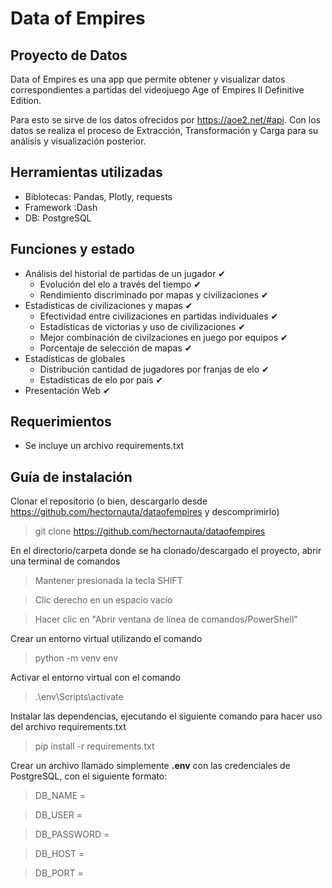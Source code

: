 # Data of Empires
## Proyecto de Datos

Data of Empires es una app que permite obtener y visualizar datos correspondientes a partidas del videojuego Age of Empires II Definitive Edition.

Para esto se sirve de los datos ofrecidos por https://aoe2.net/#api. Con los datos se realiza el proceso de Extracción, Transformación y Carga para su análisis y visualización posterior.

## Herramientas utilizadas
- Biblotecas: Pandas, Plotly, requests
- Framework :Dash
- DB: PostgreSQL

## Funciones y estado
- Análisis del historial de partidas de un jugador ✔
    - Evolución del elo a través del tiempo ✔
    - Rendimiento discriminado por mapas y civilizaciones ✔
- Estadísticas de civilizaciones y mapas ✔
    -  Efectividad entre civilizaciones en partidas individuales ✔
    -  Estadísticas de victorias y uso de civilizaciones ✔
    -  Mejor combinación de civilzaciones en juego por equipos ✔
    -  Porcentaje de selección de mapas ✔
- Estadísticas de globales
    - Distribución cantidad de jugadores por franjas de elo ✔
    - Estadísticas de elo por país ✔
- Presentación Web ✔
## Requerimientos
- Se incluye un archivo requirements.txt

## Guía de instalación

Clonar el repositorio (o bien, descargarlo desde https://github.com/hectornauta/dataofempires y descomprimirlo)
> git clone https://github.com/hectornauta/dataofempires

En el directorio/carpeta donde se ha clonado/descargado el proyecto, abrir una terminal de comandos
> Mantener presionada la tecla SHIFT

> Clic derecho en un espacio vacío

> Hacer clic en "Abrir ventana de línea de comandos/PowerShell"

Crear un entorno virtual utilizando el comando
> python -m venv env

Activar el entorno virtual con el comando
> .\env\Scripts\activate

Instalar las dependencias, ejecutando el siguiente comando para hacer uso del archivo requirements.txt
> pip install -r requirements.txt 

Crear un archivo llamado simplemente **.env** con las credenciales de PostgreSQL, con el siguiente formato:

>DB_NAME =

>DB_USER =

>DB_PASSWORD =

>DB_HOST =

>DB_PORT =
